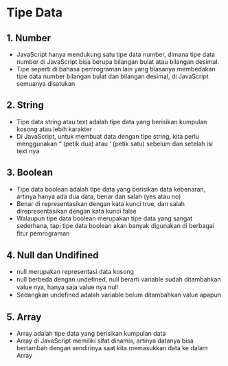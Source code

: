 # Tipe Data

## 1. Number
- JavaScript hanya mendukung satu tipe data number, dimana tipe data number di JavaScript bisa berupa bilangan bulat atau bilangan desimal.
- Tipe seperti di bahasa pemrograman lain yang biasanya membedakan tipe data number bilangan bulat dan bilangan desimal, di JavaScript semuanya disatukan
## 2. String
- Tipe data string atau text adalah tipe data yang berisikan kumpulan kosong atau lebih karakter
- Di JavaScript, untuk membuat data dengan tipe string, kita perlu menggunakan “ (petik dua) atau ‘ (petik satu) sebelum dan setelah isi text nya
## 3. Boolean
- Tipe data boolean adalah tipe data yang berisikan data kebenaran, artinya hanya ada dua data, benar dan salah (yes atau no)
- Benar di representasikan dengan kata kunci true, dan salah direpresentasikan dengan kata kunci false
- Walaupun tipe data boolean merupakan tipe data yang sangat sederhana, tapi tipe data boolean akan banyak digunakan di berbagai ﬁtur pemrograman

## 4. Null dan Undifined
- null merupakan representasi data kosong
- null berbeda dengan undeﬁned, null berarti variable sudah ditambahkan value nya, hanya saja value nya null
- Sedangkan undeﬁned adalah variable belum ditambahkan value apapun

## 5. Array
- Array adalah tipe data yang berisikan kumpulan data
- Array di JavaScript memiliki sifat dinamis, artinya datanya bisa bertambah dengan sendirinya saat kita memasukkan data ke dalam Array